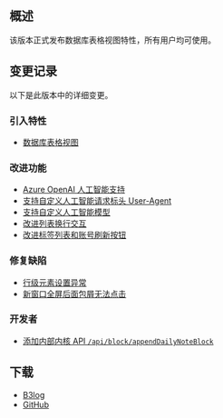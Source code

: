 ## 概述

该版本正式发布数据库表格视图特性，所有用户均可使用。

## 变更记录

以下是此版本中的详细变更。

### 引入特性

* [数据库表格视图](https://github.com/siyuan-note/siyuan/issues/2829)

### 改进功能

* [Azure OpenAI 人工智能支持](https://github.com/siyuan-note/siyuan/issues/8095)
* [支持自定义人工智能请求标头 User-Agent](https://github.com/siyuan-note/siyuan/issues/10351)
* [支持自定义人工智能模型](https://github.com/siyuan-note/siyuan/issues/10355)
* [改进列表换行交互](https://github.com/siyuan-note/siyuan/issues/10359)
* [改进标签列表和账号刷新按钮](https://github.com/siyuan-note/siyuan/issues/10371)

### 修复缺陷

* [行级元素设置异常](https://github.com/siyuan-note/siyuan/issues/10357)
* [新窗口全屏后面包屑无法点击](https://github.com/siyuan-note/siyuan/issues/10369)

### 开发者

* [添加内部内核 API `/api/block/appendDailyNoteBlock`](https://github.com/siyuan-note/siyuan/issues/10368)

## 下载

* [B3log](https://b3log.org/siyuan/download.html)
* [GitHub](https://github.com/siyuan-note/siyuan/releases)
